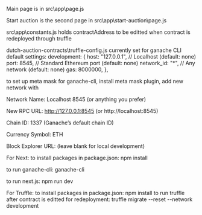 Main page is in src\app\page.js

Start auction is the second page in src\app\start-auction\page.js

src\app\constants.js holds contractAddress to be editted when contract is redeployed through truffle

dutch-auction-contracts\truffle-config.js currently set for ganache CLI default settings: 
development: {
      host: "127.0.0.1",     // Localhost (default: none)
      port: 8545,            // Standard Ethereum port (default: none)
      network_id: "*",       // Any network (default: none)
      gas: 8000000,
     },
     
to set up meta mask for ganache-cli, install meta mask plugin, add new network with 

Network Name: Localhost 8545 (or anything you prefer)

New RPC URL: http://127.0.0.1:8545 (or http://localhost:8545)

Chain ID: 1337 (Ganache’s default chain ID)

Currency Symbol: ETH

Block Explorer URL: (leave blank for local development)

For Next:
to install packages in package.json: npm install

to run ganache-cli: ganache-cli

to run next.js: npm run dev

For Truffle:
to install packages in package.json: npm install
to run truffle after contract is editted for redeployment: truffle migrate --reset --network development



